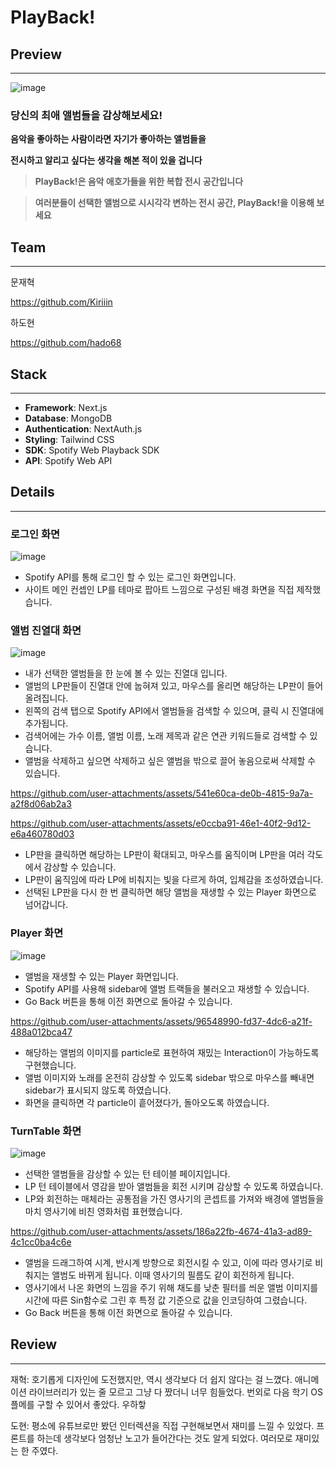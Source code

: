 # PlayBack!

## Preview

---

![image](https://github.com/user-attachments/assets/6d6f5a7d-17b6-4919-a41d-aa302fffcb0c)


### 당신의 최애 앨범들을 감상해보세요!

**음악을 좋아하는 사람이라면 자기가 좋아하는 앨범들을**

**전시하고 알리고 싶다는 생각을 해본 적이 있을 겁니다**

> **PlayBack!은 음악 애호가들을 위한 복합 전시 공간입니다**
> 

> **여러분들이 선택한 앨범으로 시시각각 변하는 전시 공간, PlayBack!을 이용해 보세요**
> 

## Team

---

문재혁

https://github.com/Kiriiin

하도현

https://github.com/hado68


## Stack

---

- **Framework**: Next.js
- **Database**: MongoDB
- **Authentication**: NextAuth.js
- **Styling**: Tailwind CSS
- **SDK**: Spotify Web Playback SDK
- **API**: Spotify Web API

## Details

---

### 로그인 화면

![image](https://github.com/user-attachments/assets/6dc47162-3bc1-473b-bd7b-13bf37420789)


- Spotify API를 통해 로그인 할 수 있는 로그인 화면입니다.
- 사이트 메인 컨셉인 LP를 테마로 팝아트 느낌으로 구성된 배경 화면을 직접 제작했습니다.

### 앨범 진열대 화면

![image](https://github.com/user-attachments/assets/db89a57b-11f6-4a19-ae1b-894448d4b3e3)


- 내가 선택한 앨범들을 한 눈에 볼 수 있는 진열대 입니다.
- 앨범의 LP판들이 진열대 안에 눕혀져 있고, 마우스를 올리면 해당하는 LP판이 들어 올려집니다.
- 왼쪽의 검색 탭으로 Spotify API에서 앨범들을 검색할 수 있으며, 클릭 시 진열대에 추가됩니다.
- 검색어에는 가수 이름, 앨범 이름, 노래 제목과 같은 연관 키워드들로 검색할 수 있습니다.
- 앨범을 삭제하고 싶으면 삭제하고 싶은 앨범을 밖으로 끌어 놓음으로써 삭제할 수 있습니다.

https://github.com/user-attachments/assets/541e60ca-de0b-4815-9a7a-a2f8d06ab2a3

https://github.com/user-attachments/assets/e0ccba91-46e1-40f2-9d12-e6a460780d03


- LP판을 클릭하면 해당하는 LP판이 확대되고, 마우스를 움직이며 LP판을 여러 각도에서 감상할 수 있습니다.
- LP판이 움직임에 따라 LP에 비춰지는 빛을 다르게 하여, 입체감을 조성하였습니다.
- 선택된 LP판을 다시 한 번 클릭하면 해당 앨범을 재생할 수 있는 Player 화면으로 넘어갑니다.

### Player 화면

![image](https://github.com/user-attachments/assets/a1726817-9120-4ca7-a597-48782edf3082)


- 앨범을 재생할 수 있는 Player 화면입니다.
- Spotify API를 사용해 sidebar에 앨범 트랙들을 불러오고 재생할 수 있습니다.
- Go Back 버튼을 통해 이전 화면으로 돌아갈 수 있습니다.

https://github.com/user-attachments/assets/96548990-fd37-4dc6-a21f-488a012bca47


- 해당하는 앨범의 이미지를 particle로 표현하여 재밌는 Interaction이 가능하도록 구현했습니다.
- 앨범 이미지와 노래를 온전히 감상할 수 있도록 sidebar 밖으로 마우스를 빼내면 sidebar가 표시되지 않도록 하였습니다.
- 화면을 클릭하면 각 particle이 흩어졌다가, 돌아오도록 하였습니다.

### TurnTable 화면

![image](https://github.com/user-attachments/assets/aaf17b1c-5e04-4501-88a9-4e661e142182)


- 선택한 앨범들을 감상할 수 있는 턴 테이블 페이지입니다.
- LP 턴 테이블에서 영감을 받아 앨범들을 회전 시키며 감상할 수 있도록 하였습니다.
- LP와 회전하는 매체라는 공통점을 가진 영사기의 콘셉트를 가져와 배경에 앨범들을 마치 영사기에 비친 영화처럼 표현했습니다.

https://github.com/user-attachments/assets/186a22fb-4674-41a3-ad89-4c1cc0ba4c6e


- 앨범을 드래그하여 시계, 반시계 방향으로 회전시킬 수 있고, 이에 따라 영사기로 비춰지는 앨범도 바뀌게 됩니다. 이때 영사기의 필름도 같이 회전하게 됩니다.
- 영사기에서 나온 화면의 느낌을 주기 위해 채도를 낮춘 필터를 씌운 앨범 이미지를 시간에 따른 Sin함수로 그린 후 특정 값 기준으로 값을 인코딩하여 그렸습니다.
- Go Back 버튼을 통해 이전 화면으로 돌아갈 수 있습니다.

## Review

---

재혁: 호기롭게 디자인에 도전했지만, 역시 생각보다 더 쉽지 않다는 걸 느꼈다. 애니메이션 라이브러리가 있는 줄 모르고 그냥 다 짰더니 너무 힘들었다.
번외로 다음 학기 OS 플메를 구할 수 있어서 좋았다. 우하핳

도현: 평소에 유튜브로만 봤던 인터렉션을 직접 구현해보면서 재미를 느낄 수 있었다. 프론트를 하는데 생각보다 엄청난 노고가 들어간다는 것도 알게 되었다. 여러모로 재미있는 한 주였다.
